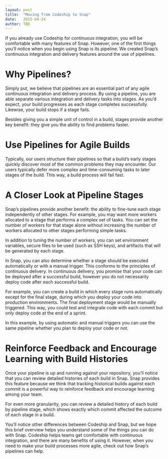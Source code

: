 ```yaml
---
layout: post
title:  "Moving from Codeship to Snap"
date:   2015-04-24
author: TBD
---
```


If you already use Codeship for continuous integration, you will be comfortable with many features of Snap. However, one of the first things you’ll notice when you begin using Snap is its pipeline. We created Snap’s continuous integration and delivery features around the use of pipelines. 

# Why Pipelines?

Simply put, we believe that pipelines are an essential part of any agile continuous integration and delivery process. By using a pipeline, you are able separate various integration and delivery tasks into stages. As you’d expect, your build progresses as each stage completes successfully. Likewise, your build stops if a stage fails.

Besides giving you a simple unit of control in a build, stages provide another key benefit: they give you the ability to find problems faster. 

# Use Pipelines for Agile Builds 

Typically, our users structure their pipelines so that a build’s early stages quickly discover most of the common problems they may encounter. Our users typically defer more complex and time-consuming tasks to later stages of the build. This way, a build process will fail fast. 

# A Closer Look at Pipeline Stages

Snap’s pipelines provide another benefit: the ability to fine-tune each stage independently of other stages. For example, you may want more workers allocated to a stage that performs a complex set of tasks. You can set the number of workers for that stage alone without increasing the number of workers allocated to other stages performing simple tasks.

In addition to tuning the number of workers, you can set environment variables, secure files to be used (such as SSH keys), and artifacts that will be generated by each stage. 

In Snap, you can also determine whether a stage should be executed automatically or with a manual trigger. This conforms to the principles of continuous delivery. In continuous delivery, you promise that your code can be deployed after a successful build, however you do not necessarily deploy code after each successful build. 

For example, you can create a build in which every stage runs automatically except for the final stage, during which you deploy your code into production environments. The final deployment stage would be manually triggered. This way, you could test and integrate code with each commit but only deploy code at the end of a sprint.

In this example, by using automatic and manual triggers you can use the same pipeline whether you plan to deploy your code or not.

# Reinforce Feedback and Encourage Learning with Build Histories

Once your pipeline is up and running against your repository, you’ll notice that you can review detailed histories of each build in Snap. Snap provides this feature because we think that tracking historical builds against each commit is a powerful way to reinforce feedback and encourage learning among your team. 

For even more granularity, you can review a detailed history of each build by pipeline stage, which shows exactly which commit affected the outcome of each stage in a build.

You’ll notice other differences between Codeship and Snap, but we hope this brief overview helps you understand some of the things you can do with Snap. Codeship helps teams get comfortable with continuous integration, and there are many benefits of using it. However, when you need to make your build processes more agile, check out how Snap’s pipelines can help.